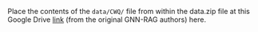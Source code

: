 Place the contents of the `data/CWQ/` file from within the data.zip file at this Google Drive [link](https://drive.google.com/drive/folders/1ifgVHQDnvFEunP9hmVYT07Y3rvcpIfQp) (from the original GNN-RAG authors) here.